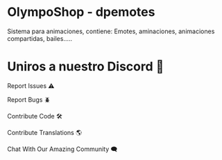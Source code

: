 # OlympoShop - dpemotes
Sistema para animaciones, contiene: Emotes, aminaciones, animaciones compartidas, bailes.....




# Uniros a nuestro Discord 💬

Report Issues ⚠️

Report Bugs 🪲

Contribute Code 🛠️

Contribute Translations 🌎

Chat With Our Amazing Community 🗨️
